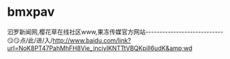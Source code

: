 # bmxpav
汩罗新闻网,樱花草在线社区www,果冻传媒官方网站----------------------------😏😏点/此/进/入/http://www.baidu.com/link?url=NoK8PT47PahMhFH8Vie_jnciyIKNTTtVBQKpill6udK&amp;wd
